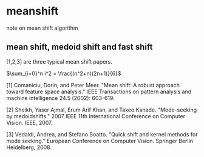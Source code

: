 # meanshift
note on mean shift algorithm

## mean shift, medoid shift and fast shift

[1,2,3] are three typical mean shift papers.

$\sum_{i=0}^n i^2 = \frac{(n^2+n)(2n+1)}{6}$

[1] Comaniciu, Dorin, and Peter Meer. "Mean shift: A robust approach toward feature space analysis." IEEE Transactions on pattern analysis and machine intelligence 24.5 (2002): 603-619.

[2] Sheikh, Yaser Ajmal, Erum Arif Khan, and Takeo Kanade. "Mode-seeking by medoidshifts." 2007 IEEE 11th International Conference on Computer Vision. IEEE, 2007.

[3] Vedaldi, Andrea, and Stefano Soatto. "Quick shift and kernel methods for mode seeking." European Conference on Computer Vision. Springer Berlin Heidelberg, 2008.

